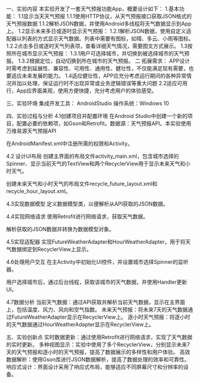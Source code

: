 一、实验内容
本实验开发了一套天气预报功能App，概要设计如下：
1.基本功能：
1.1显示当天天气预报
1.1.1使用HTTP协议，从天气预报接口获取JSON格式的天气预报数据
1.1.2解析JSON数据，并使用Android多线程将天气数据显示到App上。
1.2显示未来多日或逐时显示天气预报：
1.2.1解析JSON数据，使用自定义适配器以列表的方式显示天气数据。列表中需要有图标，如晴、多云、小雨等图标。
1.2.2点击多日或逐时天气列表项，查看详细天气情况，需要图文方式展示。
1.3按照所在城市显示天气预报：
1.3.1用户可选择城市，并切换到被选择城市的天气预报。
1.3.2根据定位，自动切换到所在城市的天气预报。
二 拓展需求：
APP设计时需考虑到延展性、兼容性、可用性、通用性、健壮性，不仅能满足现有需要，也要适应未来发展的能力。
1.4适应健壮性，APP应充分考虑运行期间的各种异常情况并加以处理，保证运行时不出现异常或业务逻辑错误等重大问题
2.2适应可用行，App应界面美观，使用方便快捷，充分考虑用户的体验感受。


三、实验环境
集成开发工具： AndroidStudio
操作系统：Windows 10

四、实验过程与分析
4.1创建项目并配置环境
在Android Studio中创建一个新的项目，配置必要的依赖项，如Gson和Retrofit。数据源：天气预报API。本实验使用万维易源天气预报API


在AndroidManifest.xml中注册所需的权限和Activity。


4.2 设计UI布局
创建主界面的布局文件activity_main.xml，包含城市选择的Spinner、显示当前天气的TextView和两个RecyclerView用于显示未来天气和小时天气。

创建未来天气和小时天气的布局文件recycle_future_layout.xml和recycle_hour_layout.xml。




4.3实现数据模型
定义数据模型类，以便解析从API获取的JSON数据。


4.4实现网络请求
使用Retrofit进行网络请求，获取天气数据。

解析获取的JSON数据并转换为数据模型对象。

4.5实现适配器
实现FutureWeatherAdapter和HourWeatherAdapter，用于将天气数据绑定到RecyclerView上显示。



4.6处理用户交互
在主Activity中初始化UI控件，并设置城市选择Spinner的监听器。

用户选择城市后，通过后台线程，获取该城市的天气数据，并使用Handler更新UI。

4.7数据分析
当前天气数据：通过API获取并解析当前天气数据，显示在主界面上，包括温度、风力、风向和空气指数。
未来天气预报：将未来7天的天气数据通过FutureWeatherAdapter显示在RecyclerView上。
逐小时天气预报：将逐小时的天气数据通过HourWeatherAdapter显示在RecyclerView上。



五、实验创新点
实时数据更新：通过使用Retrofit进行网络请求，实现了天气数据的实时更新。
多种视图显示：实验中使用了多个RecyclerView，分别显示未来7天的天气预报和逐小时的天气预报，提高了数据展示的多样性和用户体验。
高效数据解析：使用Gson库进行JSON数据解析，提高了数据处理的效率和可靠性。
响应式设计：界面设计采用了响应式布局，能够适应不同屏幕尺寸和分辨率的设备。
